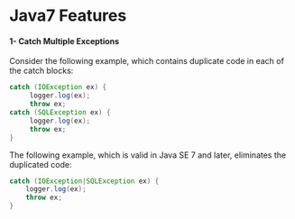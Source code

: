 # Java7 Features 
#### 1- Catch Multiple Exceptions 
Consider the following example, which contains duplicate code in each of the catch blocks:
```java
catch (IOException ex) {
     logger.log(ex);
     throw ex;
catch (SQLException ex) {
     logger.log(ex);
     throw ex;
}
```
The following example, which is valid in Java SE 7 and later, eliminates the duplicated code:
```java
catch (IOException|SQLException ex) {
    logger.log(ex);
    throw ex;
}
```
